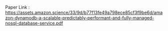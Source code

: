 Paper Link : https://assets.amazon.science/33/9d/b77f13fe49a798ece85cf3f9be6d/amazon-dynamodb-a-scalable-predictably-performant-and-fully-managed-nosql-database-service.pdf

